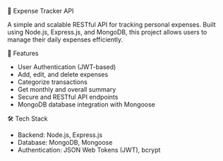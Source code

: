 💸 Expense Tracker API

A simple and scalable RESTful API for tracking personal expenses. Built using Node.js, Express.js, and MongoDB, this project allows users to manage their daily expenses efficiently.

🚀 Features
- User Authentication (JWT-based)
- Add, edit, and delete expenses 
- Categorize transactions
- Get monthly and overall summary
- Secure and RESTful API endpoints
- MongoDB database integration with Mongoose

🛠 Tech Stack
- Backend: Node.js, Express.js
- Database: MongoDB, Mongoose
- Authentication: JSON Web Tokens (JWT), bcrypt


